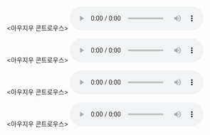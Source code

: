 <아우지우 콘트로우스>
<audio controls>
<source src="https://bafybeih5zqn7forjw7qosezxqvoibfeb5qcpfvljak24tvyxvuux7i3zfu.ipfs.dweb.link/?filename=Sy+Montgomery+-+Tamed+and+Untamed.m4b" type="audio/mpeg">
<source src="https://bafybeih5zqn7forjw7qosezxqvoibfeb5qcpfvljak24tvyxvuux7i3zfu.ipfs.dweb.link/?filename=Sy+Montgomery+-+Tamed+and+Untamed.m4b" type="audio/mpeg">
</아우지우>
</audio>

<아우지우 콘트로우스>
<audio controls>
<source src="https://bafybeifxw2wqmeykvimqkwe7puf4rorsxy54xbhm7ggmasi5can3cauvkq.ipfs.dweb.link/?filename=Sy+Montgomery+-+How+to+Be+a+Good+Creature.m4b" type="audio/mpeg">
<source src="https://bafybeifxw2wqmeykvimqkwe7puf4rorsxy54xbhm7ggmasi5can3cauvkq.ipfs.dweb.link/?filename=Sy+Montgomery+-+How+to+Be+a+Good+Creature.m4b" type="audio/mpeg">
</아우지우>
</audio>

<아우지우 콘트로우스>
<audio controls>
<source src="https://bafybeieym6pu36soq5pj5xuyzdqzte3wkrk67v7xeba4k72xyecehitrey.ipfs.dweb.link/?filename=The+Great+Dead+Body+Teachers+A.m4b" type="audio/mpeg">
<source src="https://bafybeieym6pu36soq5pj5xuyzdqzte3wkrk67v7xeba4k72xyecehitrey.ipfs.dweb.link/?filename=The+Great+Dead+Body+Teachers+A.m4b" type="audio/mpeg">
</아우지우>
</audio>

<아우지우 콘트로우스>
<audio controls>
<source src="https://bafybeiex3yoted7jbgdmzizzx442rxucfem4bbilb5o4own6u5fxzxvxhy.ipfs.dweb.link/?filename=The+Heartbeat+of+Trees+A.mp3" type="audio/mpeg">
<source src="https://bafybeiex3yoted7jbgdmzizzx442rxucfem4bbilb5o4own6u5fxzxvxhy.ipfs.dweb.link/?filename=The+Heartbeat+of+Trees+A.mp3" type="audio/mpeg">
</아우지우>
</audio>
